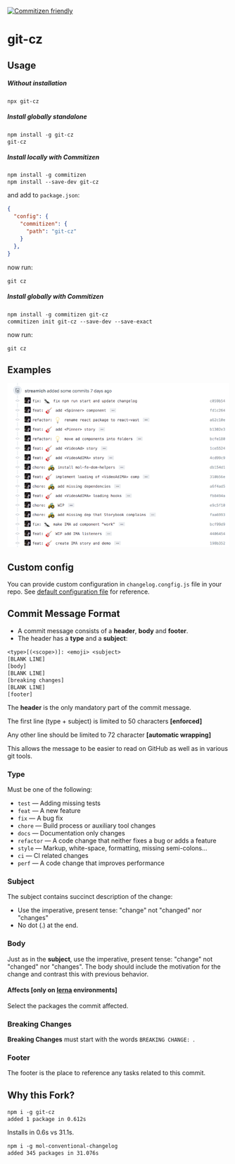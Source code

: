 [![Commitizen friendly](https://img.shields.io/badge/commitizen-friendly-brightgreen.svg)](http://commitizen.github.io/cz-cli/)

# git-cz

## Usage


##### Without installation

```shell
npx git-cz
```

##### Install globally standalone

```shell
npm install -g git-cz
git-cz
```

##### Install locally with Commitizen

```shell
npm install -g commitizen
npm install --save-dev git-cz
```

and add to `package.json`:

```json
{
  "config": {
    "commitizen": {
      "path": "git-cz"
    }
  },
}
```

now run:

```shell
git cz
```

##### Install globally with Commitizen

```shell
npm install -g commitizen git-cz
commitizen init git-cz --save-dev --save-exact
```

now run:

```shell
git cz
```

## Examples

![](./docs/example.png)


## Custom config

You can provide custom configuration in `changelog.congfig.js` file
in your repo. See [default configuration file](./src/defaults.js) for reference.


## Commit Message Format

* A commit message consists of a **header**, **body** and **footer**.
* The header has a **type** and a **subject**:

```
<type>[(<scope>)]: <emoji> <subject>
[BLANK LINE]
[body]
[BLANK LINE]
[breaking changes]
[BLANK LINE]
[footer]
```

The **header** is the only mandatory part of the commit message.

The first line (type + subject) is limited to 50 characters **[enforced]**

Any other line should be limited to 72 character **[automatic wrapping]**

This allows the message to be easier to read on GitHub as well as in various git tools.

### Type

Must be one of the following:

- `test` &mdash; Adding missing tests
- `feat` &mdash; A new feature
- `fix` &mdash; A bug fix
- `chore` &mdash; Build process or auxiliary tool changes
- `docs` &mdash; Documentation only changes
- `refactor` &mdash; A code change that neither fixes a bug or adds a feature
- `style` &mdash; Markup, white-space, formatting, missing semi-colons...
- `ci` &mdash; CI related changes
- `perf` &mdash; A code change that improves performance


### Subject

The subject contains succinct description of the change:

* Use the imperative, present tense: "change" not "changed" nor "changes"
* No dot (.) at the end.

### Body

Just as in the **subject**, use the imperative, present tense: "change" not "changed" nor "changes".
The body should include the motivation for the change and contrast this with previous behavior.

#### Affects [only on [lerna](https://lernajs.io/) environments]

Select the packages the commit affected.

### Breaking Changes

**Breaking Changes** must start with the words `BREAKING CHANGE: `.

### Footer

The footer is the place to reference any tasks related to this commit.



## Why this Fork?

```
npm i -g git-cz
added 1 package in 0.612s
```

Installs in 0.6s vs 31.1s.

```
npm i -g mol-conventional-changelog
added 345 packages in 31.076s
```

